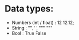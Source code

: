 # Data types: 

* Numbers (int / float) : 12 12.12;    
* String                : "", '', """ """
* Bool                  : True False 
